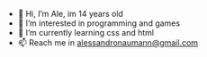 - 👋 Hi, I’m Ale, im 14 years old
- 👀 I’m interested in programming and games
- 🌱 I’m currently learning css and html
- 📫 Reach me in alessandronaumann@gmail.com
